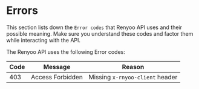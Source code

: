# Errors

<aside class="success">
This section lists down the <code>Error codes</code> that Renyoo API uses and their possible meaning. Make sure you understand these codes and factor them while interacting with the API.
</aside>

The Renyoo API uses the following Error codes:


Code | Message | Reason
---------- | ------- | --------
403 | Access Forbidden | Missing `x-rnyoo-client` header
